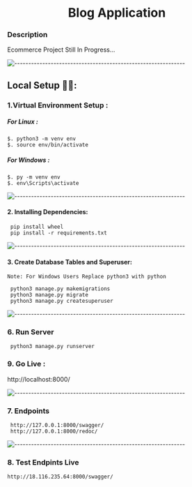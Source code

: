 <h1 align="center">Blog Application</h1>

### Description

Ecommerce Project Still In Progress...

![-------------------------------------------------------------](https://raw.githubusercontent.com/andreasbm/readme/master/assets/lines/rainbow.png)

## Local Setup 👨‍💻:

### 1.Virtual Environment Setup :

##### For Linux :

```
$. python3 -m venv env
$. source env/bin/activate
```

##### For Windows :

```
$. py -m venv env
$. env\Scripts\activate
```

![-------------------------------------------------------------](https://raw.githubusercontent.com/andreasbm/readme/master/assets/lines/rainbow.png)

#### 2. Installing Dependencies:

```
 pip install wheel
 pip install -r requirements.txt
```

![-------------------------------------------------------------](https://raw.githubusercontent.com/andreasbm/readme/master/assets/lines/rainbow.png)

#### 3. Create Database Tables and Superuser:

```
Note: For Windows Users Replace python3 with python

 python3 manage.py makemigrations
 python3 manage.py migrate
 python3 manage.py createsuperuser
```

![-------------------------------------------------------------](https://raw.githubusercontent.com/andreasbm/readme/master/assets/lines/rainbow.png)

### 6. Run Server

```
 python3 manage.py runserver
```

### 9. Go Live :

http://localhost:8000/

![-------------------------------------------------------------](https://raw.githubusercontent.com/andreasbm/readme/master/assets/lines/rainbow.png)

### 7. Endpoints

```
 http://127.0.0.1:8000/swagger/
 http://127.0.0.1:8000/redoc/

```
![-------------------------------------------------------------](https://raw.githubusercontent.com/andreasbm/readme/master/assets/lines/rainbow.png)

### 8. Test Endpints Live

```
http://18.116.235.64:8000/swagger/

```